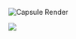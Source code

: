 ![Capsule Render](https://capsule-render.vercel.app/api?type=wave&color=0:34eb77,100:3498eb&height=300&section=header&text=zzjae's%20Github&fontSize=60)

<img src="https://img.shields.io/badge/react-20232a.svg?style=for-the-badge&logo=react&logoColor=61DAFB" />
